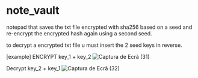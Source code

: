 # note_vault
notepad that saves the txt file encrypted with sha256 based on a seed and re-encrypt the encrypted hash again using a second seed.

to decrypt a encrypted txt file u must insert the 2 seed keys in reverse.

[example]
ENCRYPT
key_1 + key_2
![Captura de Ecrã (31)](https://user-images.githubusercontent.com/61246703/233813319-e160394c-3659-4d4d-9d95-d20b7f1a1b08.png)

Decrypt
key_2 + key_1
![Captura de Ecrã (32)](https://user-images.githubusercontent.com/61246703/233813332-4030a62d-d73f-4c79-9058-af6c32269ea6.png)
